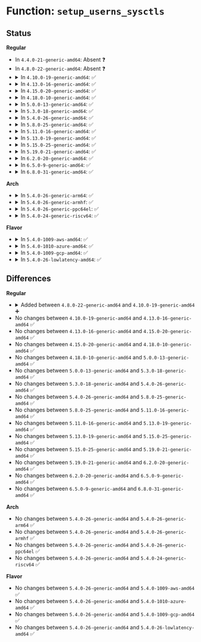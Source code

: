 # Function: <code>setup_userns_sysctls</code>

## Status
<b>Regular</b>
<ul>
<li>
In <code>4.4.0-21-generic-amd64</code>: Absent ❓
</li>
<li>
In <code>4.8.0-22-generic-amd64</code>: Absent ❓
</li>
<li>
<details>
<summary>In <code>4.10.0-19-generic-amd64</code>: ✅</summary>

```c
bool setup_userns_sysctls(struct user_namespace * ns)
```

```json
{
  "name": "setup_userns_sysctls",
  "collision_type": "Unique Global",
  "inline_type": "No",
  "funcs": [
    {
      "addr": 18446744071579555504,
      "name": "setup_userns_sysctls",
      "external": true,
      "loc": "kernel/ucount.c:81",
      "file": "kernel/ucount.c",
      "inline": "seen, unknown",
      "caller_inline": [],
      "caller_func": [
        "kernel/user_namespace.c:create_user_ns"
      ]
    }
  ],
  "symbols": [
    {
      "addr": 18446744071579555504,
      "name": "setup_userns_sysctls",
      "section": ".text",
      "bind": "STB_GLOBAL",
      "size": 197
    }
  ]
}
```
</details>
</li>
<li>
<details>
<summary>In <code>4.13.0-16-generic-amd64</code>: ✅</summary>

```c
bool setup_userns_sysctls(struct user_namespace * ns)
```

```json
{
  "name": "setup_userns_sysctls",
  "collision_type": "Unique Global",
  "inline_type": "No",
  "funcs": [
    {
      "addr": 18446744071579542160,
      "name": "setup_userns_sysctls",
      "external": true,
      "loc": "kernel/ucount.c:86",
      "file": "kernel/ucount.c",
      "inline": "seen, unknown",
      "caller_inline": [],
      "caller_func": [
        "kernel/user_namespace.c:create_user_ns"
      ]
    }
  ],
  "symbols": [
    {
      "addr": 18446744071579542160,
      "name": "setup_userns_sysctls",
      "section": ".text",
      "bind": "STB_GLOBAL",
      "size": 197
    }
  ]
}
```
</details>
</li>
<li>
<details>
<summary>In <code>4.15.0-20-generic-amd64</code>: ✅</summary>

```c
bool setup_userns_sysctls(struct user_namespace * ns)
```

```json
{
  "name": "setup_userns_sysctls",
  "collision_type": "Unique Global",
  "inline_type": "No",
  "funcs": [
    {
      "addr": 18446744071579568880,
      "name": "setup_userns_sysctls",
      "external": true,
      "loc": "kernel/ucount.c:86",
      "file": "kernel/ucount.c",
      "inline": "seen, unknown",
      "caller_inline": [],
      "caller_func": [
        "kernel/user_namespace.c:create_user_ns"
      ]
    }
  ],
  "symbols": [
    {
      "addr": 18446744071579568880,
      "name": "setup_userns_sysctls",
      "section": ".text",
      "bind": "STB_GLOBAL",
      "size": 197
    }
  ]
}
```
</details>
</li>
<li>
<details>
<summary>In <code>4.18.0-10-generic-amd64</code>: ✅</summary>

```c
bool setup_userns_sysctls(struct user_namespace * ns)
```

```json
{
  "name": "setup_userns_sysctls",
  "collision_type": "Unique Global",
  "inline_type": "No",
  "funcs": [
    {
      "addr": 18446744071579597056,
      "name": "setup_userns_sysctls",
      "external": true,
      "loc": "kernel/ucount.c:87",
      "file": "kernel/ucount.c",
      "inline": "seen, unknown",
      "caller_inline": [],
      "caller_func": [
        "kernel/ucount.c:user_namespace_sysctl_init",
        "kernel/user_namespace.c:create_user_ns"
      ]
    }
  ],
  "symbols": [
    {
      "addr": 18446744071579597056,
      "name": "setup_userns_sysctls",
      "section": ".text",
      "bind": "STB_GLOBAL",
      "size": 184
    }
  ]
}
```
</details>
</li>
<li>
<details>
<summary>In <code>5.0.0-13-generic-amd64</code>: ✅</summary>

```c
bool setup_userns_sysctls(struct user_namespace * ns)
```

```json
{
  "name": "setup_userns_sysctls",
  "collision_type": "Unique Global",
  "inline_type": "No",
  "funcs": [
    {
      "addr": 18446744071579634176,
      "name": "setup_userns_sysctls",
      "external": true,
      "loc": "kernel/ucount.c:87",
      "file": "kernel/ucount.c",
      "inline": "seen, unknown",
      "caller_inline": [],
      "caller_func": [
        "kernel/ucount.c:user_namespace_sysctl_init",
        "kernel/user_namespace.c:create_user_ns"
      ]
    }
  ],
  "symbols": [
    {
      "addr": 18446744071579634176,
      "name": "setup_userns_sysctls",
      "section": ".text",
      "bind": "STB_GLOBAL",
      "size": 184
    }
  ]
}
```
</details>
</li>
<li>
<details>
<summary>In <code>5.3.0-18-generic-amd64</code>: ✅</summary>

```c
bool setup_userns_sysctls(struct user_namespace * ns)
```

```json
{
  "name": "setup_userns_sysctls",
  "collision_type": "Unique Global",
  "inline_type": "No",
  "funcs": [
    {
      "addr": 18446744071579659008,
      "name": "setup_userns_sysctls",
      "external": true,
      "loc": "kernel/ucount.c:80",
      "file": "kernel/ucount.c",
      "inline": "seen, unknown",
      "caller_inline": [],
      "caller_func": [
        "kernel/ucount.c:user_namespace_sysctl_init",
        "kernel/user_namespace.c:create_user_ns"
      ]
    }
  ],
  "symbols": [
    {
      "addr": 18446744071579659008,
      "name": "setup_userns_sysctls",
      "section": ".text",
      "bind": "STB_GLOBAL",
      "size": 187
    }
  ]
}
```
</details>
</li>
<li>
<details>
<summary>In <code>5.4.0-26-generic-amd64</code>: ✅</summary>

```c
bool setup_userns_sysctls(struct user_namespace * ns)
```

```json
{
  "name": "setup_userns_sysctls",
  "collision_type": "Unique Global",
  "inline_type": "No",
  "funcs": [
    {
      "addr": 18446744071579696080,
      "name": "setup_userns_sysctls",
      "external": true,
      "loc": "kernel/ucount.c:80",
      "file": "kernel/ucount.c",
      "inline": "seen, unknown",
      "caller_inline": [],
      "caller_func": [
        "kernel/ucount.c:user_namespace_sysctl_init",
        "kernel/user_namespace.c:create_user_ns"
      ]
    }
  ],
  "symbols": [
    {
      "addr": 18446744071579696080,
      "name": "setup_userns_sysctls",
      "section": ".text",
      "bind": "STB_GLOBAL",
      "size": 187
    }
  ]
}
```
</details>
</li>
<li>
<details>
<summary>In <code>5.8.0-25-generic-amd64</code>: ✅</summary>

```c
bool setup_userns_sysctls(struct user_namespace * ns)
```

```json
{
  "name": "setup_userns_sysctls",
  "collision_type": "Unique Global",
  "inline_type": "No",
  "funcs": [
    {
      "addr": 18446744071579737184,
      "name": "setup_userns_sysctls",
      "external": true,
      "loc": "kernel/ucount.c:81",
      "file": "kernel/ucount.c",
      "inline": "seen, unknown",
      "caller_inline": [],
      "caller_func": [
        "kernel/ucount.c:user_namespace_sysctl_init",
        "kernel/user_namespace.c:create_user_ns"
      ]
    }
  ],
  "symbols": [
    {
      "addr": 18446744071579737184,
      "name": "setup_userns_sysctls",
      "section": ".text",
      "bind": "STB_GLOBAL",
      "size": 187
    }
  ]
}
```
</details>
</li>
<li>
<details>
<summary>In <code>5.11.0-16-generic-amd64</code>: ✅</summary>

```c
bool setup_userns_sysctls(struct user_namespace * ns)
```

```json
{
  "name": "setup_userns_sysctls",
  "collision_type": "Unique Global",
  "inline_type": "No",
  "funcs": [
    {
      "addr": 18446744071579717136,
      "name": "setup_userns_sysctls",
      "external": true,
      "loc": "kernel/ucount.c:81",
      "file": "kernel/ucount.c",
      "inline": "seen, unknown",
      "caller_inline": [],
      "caller_func": [
        "kernel/ucount.c:user_namespace_sysctl_init",
        "kernel/user_namespace.c:create_user_ns"
      ]
    }
  ],
  "symbols": [
    {
      "addr": 18446744071579717136,
      "name": "setup_userns_sysctls",
      "section": ".text",
      "bind": "STB_GLOBAL",
      "size": 187
    }
  ]
}
```
</details>
</li>
<li>
<details>
<summary>In <code>5.13.0-19-generic-amd64</code>: ✅</summary>

```c
bool setup_userns_sysctls(struct user_namespace * ns)
```

```json
{
  "name": "setup_userns_sysctls",
  "collision_type": "Unique Global",
  "inline_type": "No",
  "funcs": [
    {
      "addr": 18446744071579723872,
      "name": "setup_userns_sysctls",
      "external": true,
      "loc": "kernel/ucount.c:91",
      "file": "kernel/ucount.c",
      "inline": "seen, unknown",
      "caller_inline": [],
      "caller_func": [
        "kernel/ucount.c:user_namespace_sysctl_init",
        "kernel/user_namespace.c:create_user_ns"
      ]
    }
  ],
  "symbols": [
    {
      "addr": 18446744071579723872,
      "name": "setup_userns_sysctls",
      "section": ".text",
      "bind": "STB_GLOBAL",
      "size": 187
    }
  ]
}
```
</details>
</li>
<li>
<details>
<summary>In <code>5.15.0-25-generic-amd64</code>: ✅</summary>

```c
bool setup_userns_sysctls(struct user_namespace * ns)
```

```json
{
  "name": "setup_userns_sysctls",
  "collision_type": "Unique Global",
  "inline_type": "No",
  "funcs": [
    {
      "addr": 18446744071579802992,
      "name": "setup_userns_sysctls",
      "external": true,
      "loc": "kernel/ucount.c:98",
      "file": "kernel/ucount.c",
      "inline": "seen, unknown",
      "caller_inline": [],
      "caller_func": [
        "kernel/ucount.c:user_namespace_sysctl_init",
        "kernel/user_namespace.c:create_user_ns"
      ]
    }
  ],
  "symbols": [
    {
      "addr": 18446744071579802992,
      "name": "setup_userns_sysctls",
      "section": ".text",
      "bind": "STB_GLOBAL",
      "size": 182
    }
  ]
}
```
</details>
</li>
<li>
<details>
<summary>In <code>5.19.0-21-generic-amd64</code>: ✅</summary>

```c
bool setup_userns_sysctls(struct user_namespace * ns)
```

```json
{
  "name": "setup_userns_sysctls",
  "collision_type": "Unique Global",
  "inline_type": "No",
  "funcs": [
    {
      "addr": 18446744071579912688,
      "name": "setup_userns_sysctls",
      "external": true,
      "loc": "kernel/ucount.c:98",
      "file": "kernel/ucount.c",
      "inline": "seen, unknown",
      "caller_inline": [],
      "caller_func": [
        "kernel/ucount.c:user_namespace_sysctl_init",
        "kernel/user_namespace.c:create_user_ns"
      ]
    }
  ],
  "symbols": [
    {
      "addr": 18446744071579912688,
      "name": "setup_userns_sysctls",
      "section": ".text",
      "bind": "STB_GLOBAL",
      "size": 191
    }
  ]
}
```
</details>
</li>
<li>
<details>
<summary>In <code>6.2.0-20-generic-amd64</code>: ✅</summary>

```c
bool setup_userns_sysctls(struct user_namespace * ns)
```

```json
{
  "name": "setup_userns_sysctls",
  "collision_type": "Unique Global",
  "inline_type": "No",
  "funcs": [
    {
      "addr": 18446744071580066432,
      "name": "setup_userns_sysctls",
      "external": true,
      "loc": "kernel/ucount.c:94",
      "file": "kernel/ucount.c",
      "inline": "seen, unknown",
      "caller_inline": [],
      "caller_func": [
        "kernel/ucount.c:user_namespace_sysctl_init",
        "kernel/user_namespace.c:create_user_ns"
      ]
    }
  ],
  "symbols": [
    {
      "addr": 18446744071580066432,
      "name": "setup_userns_sysctls",
      "section": ".text",
      "bind": "STB_GLOBAL",
      "size": 249
    }
  ]
}
```
</details>
</li>
<li>
<details>
<summary>In <code>6.5.0-9-generic-amd64</code>: ✅</summary>

```c
bool setup_userns_sysctls(struct user_namespace * ns)
```

```json
{
  "name": "setup_userns_sysctls",
  "collision_type": "Unique Global",
  "inline_type": "No",
  "funcs": [
    {
      "addr": 18446744071580119760,
      "name": "setup_userns_sysctls",
      "external": true,
      "loc": "kernel/ucount.c:94",
      "file": "kernel/ucount.c",
      "inline": "seen, unknown",
      "caller_inline": [],
      "caller_func": [
        "kernel/ucount.c:user_namespace_sysctl_init",
        "kernel/user_namespace.c:create_user_ns"
      ]
    }
  ],
  "symbols": [
    {
      "addr": 18446744071580119760,
      "name": "setup_userns_sysctls",
      "section": ".text",
      "bind": "STB_GLOBAL",
      "size": 249
    }
  ]
}
```
</details>
</li>
<li>
<details>
<summary>In <code>6.8.0-31-generic-amd64</code>: ✅</summary>

```c
bool setup_userns_sysctls(struct user_namespace * ns)
```

```json
{
  "name": "setup_userns_sysctls",
  "collision_type": "Unique Global",
  "inline_type": "No",
  "funcs": [
    {
      "addr": 18446744071580165296,
      "name": "setup_userns_sysctls",
      "external": true,
      "loc": "kernel/ucount.c:94",
      "file": "kernel/ucount.c",
      "inline": "seen, unknown",
      "caller_inline": [],
      "caller_func": [
        "kernel/ucount.c:user_namespace_sysctl_init",
        "kernel/user_namespace.c:create_user_ns"
      ]
    }
  ],
  "symbols": [
    {
      "addr": 18446744071580165296,
      "name": "setup_userns_sysctls",
      "section": ".text",
      "bind": "STB_GLOBAL",
      "size": 254
    }
  ]
}
```
</details>
</li>
</ul>
<b>Arch</b>
<ul>
<li>
<details>
<summary>In <code>5.4.0-26-generic-arm64</code>: ✅</summary>

```c
bool setup_userns_sysctls(struct user_namespace * ns)
```

```json
{
  "name": "setup_userns_sysctls",
  "collision_type": "Unique Global",
  "inline_type": "No",
  "funcs": [
    {
      "addr": 18446603336490877224,
      "name": "setup_userns_sysctls",
      "external": true,
      "loc": "kernel/ucount.c:80",
      "file": "kernel/ucount.c",
      "inline": "seen, unknown",
      "caller_inline": [],
      "caller_func": [
        "kernel/ucount.c:user_namespace_sysctl_init",
        "kernel/user_namespace.c:create_user_ns"
      ]
    }
  ],
  "symbols": [
    {
      "addr": 18446603336490877224,
      "name": "setup_userns_sysctls",
      "section": ".text",
      "bind": "STB_GLOBAL",
      "size": 196
    }
  ]
}
```
</details>
</li>
<li>
<details>
<summary>In <code>5.4.0-26-generic-armhf</code>: ✅</summary>

```c
bool setup_userns_sysctls(struct user_namespace * ns)
```

```json
{
  "name": "setup_userns_sysctls",
  "collision_type": "Unique Global",
  "inline_type": "No",
  "funcs": [
    {
      "addr": 3224893792,
      "name": "setup_userns_sysctls",
      "external": true,
      "loc": "kernel/ucount.c:80",
      "file": "kernel/ucount.c",
      "inline": "seen, unknown",
      "caller_inline": [],
      "caller_func": [
        "kernel/ucount.c:user_namespace_sysctl_init",
        "kernel/user_namespace.c:create_user_ns"
      ]
    }
  ],
  "symbols": [
    {
      "addr": 3224893792,
      "name": "setup_userns_sysctls",
      "section": ".text",
      "bind": "STB_GLOBAL",
      "size": 184
    }
  ]
}
```
</details>
</li>
<li>
<details>
<summary>In <code>5.4.0-26-generic-ppc64el</code>: ✅</summary>

```c
bool setup_userns_sysctls(struct user_namespace * ns)
```

```json
{
  "name": "setup_userns_sysctls",
  "collision_type": "Unique Global",
  "inline_type": "No",
  "funcs": [
    {
      "addr": 13835058055283709392,
      "name": "setup_userns_sysctls",
      "external": true,
      "loc": "kernel/ucount.c:80",
      "file": "kernel/ucount.c",
      "inline": "seen, unknown",
      "caller_inline": [],
      "caller_func": [
        "kernel/ucount.c:user_namespace_sysctl_init",
        "kernel/user_namespace.c:create_user_ns"
      ]
    }
  ],
  "symbols": [
    {
      "addr": 13835058055283709392,
      "name": "setup_userns_sysctls",
      "section": ".text",
      "bind": "STB_GLOBAL",
      "size": 272
    }
  ]
}
```
</details>
</li>
<li>
<details>
<summary>In <code>5.4.0-24-generic-riscv64</code>: ✅</summary>

```c
bool setup_userns_sysctls(struct user_namespace * ns)
```

```json
{
  "name": "setup_userns_sysctls",
  "collision_type": "Unique Global",
  "inline_type": "No",
  "funcs": [
    {
      "addr": 18446743936271529530,
      "name": "setup_userns_sysctls",
      "external": true,
      "loc": "kernel/ucount.c:80",
      "file": "kernel/ucount.c",
      "inline": "seen, unknown",
      "caller_inline": [],
      "caller_func": [
        "kernel/ucount.c:user_namespace_sysctl_init",
        "kernel/user_namespace.c:create_user_ns"
      ]
    }
  ],
  "symbols": [
    {
      "addr": 18446743936271529530,
      "name": "setup_userns_sysctls",
      "section": ".text",
      "bind": "STB_GLOBAL",
      "size": 184
    }
  ]
}
```
</details>
</li>
</ul>
<b>Flavor</b>
<ul>
<li>
<details>
<summary>In <code>5.4.0-1009-aws-amd64</code>: ✅</summary>

```c
bool setup_userns_sysctls(struct user_namespace * ns)
```

```json
{
  "name": "setup_userns_sysctls",
  "collision_type": "Unique Global",
  "inline_type": "No",
  "funcs": [
    {
      "addr": 18446744071579672400,
      "name": "setup_userns_sysctls",
      "external": true,
      "loc": "kernel/ucount.c:80",
      "file": "kernel/ucount.c",
      "inline": "seen, unknown",
      "caller_inline": [],
      "caller_func": [
        "kernel/ucount.c:user_namespace_sysctl_init",
        "kernel/user_namespace.c:create_user_ns"
      ]
    }
  ],
  "symbols": [
    {
      "addr": 18446744071579672400,
      "name": "setup_userns_sysctls",
      "section": ".text",
      "bind": "STB_GLOBAL",
      "size": 187
    }
  ]
}
```
</details>
</li>
<li>
<details>
<summary>In <code>5.4.0-1010-azure-amd64</code>: ✅</summary>

```c
bool setup_userns_sysctls(struct user_namespace * ns)
```

```json
{
  "name": "setup_userns_sysctls",
  "collision_type": "Unique Global",
  "inline_type": "No",
  "funcs": [
    {
      "addr": 18446744071579600752,
      "name": "setup_userns_sysctls",
      "external": true,
      "loc": "kernel/ucount.c:80",
      "file": "kernel/ucount.c",
      "inline": "seen, unknown",
      "caller_inline": [],
      "caller_func": [
        "kernel/ucount.c:user_namespace_sysctl_init",
        "kernel/user_namespace.c:create_user_ns"
      ]
    }
  ],
  "symbols": [
    {
      "addr": 18446744071579600752,
      "name": "setup_userns_sysctls",
      "section": ".text",
      "bind": "STB_GLOBAL",
      "size": 187
    }
  ]
}
```
</details>
</li>
<li>
<details>
<summary>In <code>5.4.0-1009-gcp-amd64</code>: ✅</summary>

```c
bool setup_userns_sysctls(struct user_namespace * ns)
```

```json
{
  "name": "setup_userns_sysctls",
  "collision_type": "Unique Global",
  "inline_type": "No",
  "funcs": [
    {
      "addr": 18446744071579669632,
      "name": "setup_userns_sysctls",
      "external": true,
      "loc": "kernel/ucount.c:80",
      "file": "kernel/ucount.c",
      "inline": "seen, unknown",
      "caller_inline": [],
      "caller_func": [
        "kernel/ucount.c:user_namespace_sysctl_init",
        "kernel/user_namespace.c:create_user_ns"
      ]
    }
  ],
  "symbols": [
    {
      "addr": 18446744071579669632,
      "name": "setup_userns_sysctls",
      "section": ".text",
      "bind": "STB_GLOBAL",
      "size": 187
    }
  ]
}
```
</details>
</li>
<li>
<details>
<summary>In <code>5.4.0-26-lowlatency-amd64</code>: ✅</summary>

```c
bool setup_userns_sysctls(struct user_namespace * ns)
```

```json
{
  "name": "setup_userns_sysctls",
  "collision_type": "Unique Global",
  "inline_type": "No",
  "funcs": [
    {
      "addr": 18446744071579703776,
      "name": "setup_userns_sysctls",
      "external": true,
      "loc": "kernel/ucount.c:80",
      "file": "kernel/ucount.c",
      "inline": "seen, unknown",
      "caller_inline": [],
      "caller_func": [
        "kernel/ucount.c:user_namespace_sysctl_init",
        "kernel/user_namespace.c:create_user_ns"
      ]
    }
  ],
  "symbols": [
    {
      "addr": 18446744071579703776,
      "name": "setup_userns_sysctls",
      "section": ".text",
      "bind": "STB_GLOBAL",
      "size": 187
    }
  ]
}
```
</details>
</li>
</ul>

## Differences
<b>Regular</b>
<ul>
<li>
<details>
<summary>Added between <code>4.8.0-22-generic-amd64</code> and <code>4.10.0-19-generic-amd64</code> ➕</summary>

```c
bool setup_userns_sysctls(struct user_namespace * ns)
```
</details>
</li>
<li>
No changes between <code>4.10.0-19-generic-amd64</code> and <code>4.13.0-16-generic-amd64</code> ✅
</li>
<li>
No changes between <code>4.13.0-16-generic-amd64</code> and <code>4.15.0-20-generic-amd64</code> ✅
</li>
<li>
No changes between <code>4.15.0-20-generic-amd64</code> and <code>4.18.0-10-generic-amd64</code> ✅
</li>
<li>
No changes between <code>4.18.0-10-generic-amd64</code> and <code>5.0.0-13-generic-amd64</code> ✅
</li>
<li>
No changes between <code>5.0.0-13-generic-amd64</code> and <code>5.3.0-18-generic-amd64</code> ✅
</li>
<li>
No changes between <code>5.3.0-18-generic-amd64</code> and <code>5.4.0-26-generic-amd64</code> ✅
</li>
<li>
No changes between <code>5.4.0-26-generic-amd64</code> and <code>5.8.0-25-generic-amd64</code> ✅
</li>
<li>
No changes between <code>5.8.0-25-generic-amd64</code> and <code>5.11.0-16-generic-amd64</code> ✅
</li>
<li>
No changes between <code>5.11.0-16-generic-amd64</code> and <code>5.13.0-19-generic-amd64</code> ✅
</li>
<li>
No changes between <code>5.13.0-19-generic-amd64</code> and <code>5.15.0-25-generic-amd64</code> ✅
</li>
<li>
No changes between <code>5.15.0-25-generic-amd64</code> and <code>5.19.0-21-generic-amd64</code> ✅
</li>
<li>
No changes between <code>5.19.0-21-generic-amd64</code> and <code>6.2.0-20-generic-amd64</code> ✅
</li>
<li>
No changes between <code>6.2.0-20-generic-amd64</code> and <code>6.5.0-9-generic-amd64</code> ✅
</li>
<li>
No changes between <code>6.5.0-9-generic-amd64</code> and <code>6.8.0-31-generic-amd64</code> ✅
</li>
</ul>
<b>Arch</b>
<ul>
<li>
No changes between <code>5.4.0-26-generic-amd64</code> and <code>5.4.0-26-generic-arm64</code> ✅
</li>
<li>
No changes between <code>5.4.0-26-generic-amd64</code> and <code>5.4.0-26-generic-armhf</code> ✅
</li>
<li>
No changes between <code>5.4.0-26-generic-amd64</code> and <code>5.4.0-26-generic-ppc64el</code> ✅
</li>
<li>
No changes between <code>5.4.0-26-generic-amd64</code> and <code>5.4.0-24-generic-riscv64</code> ✅
</li>
</ul>
<b>Flavor</b>
<ul>
<li>
No changes between <code>5.4.0-26-generic-amd64</code> and <code>5.4.0-1009-aws-amd64</code> ✅
</li>
<li>
No changes between <code>5.4.0-26-generic-amd64</code> and <code>5.4.0-1010-azure-amd64</code> ✅
</li>
<li>
No changes between <code>5.4.0-26-generic-amd64</code> and <code>5.4.0-1009-gcp-amd64</code> ✅
</li>
<li>
No changes between <code>5.4.0-26-generic-amd64</code> and <code>5.4.0-26-lowlatency-amd64</code> ✅
</li>
</ul>
